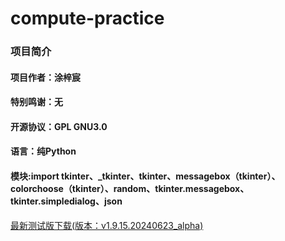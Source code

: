 # compute-practice
### 项目简介
#### 项目作者：涂梓宸
#### 特别鸣谢：无
#### 开源协议：GPL GNU3.0
#### 语言：纯Python
#### 模块:import tkinter、_tkinter、tkinter、messagebox（tkinter）、colorchoose（tkinter）、random、tkinter.messagebox、tkinter.simpledialog、json

[最新测试版下载(版本：v1.9.15.20240623_alpha)](https://github.com/Ilikeassignment/count-practice/releases/download/count-practice_v1.9.15.20240623_alpha/count-practice_v1.9.15.20240623_alpha.zip)
